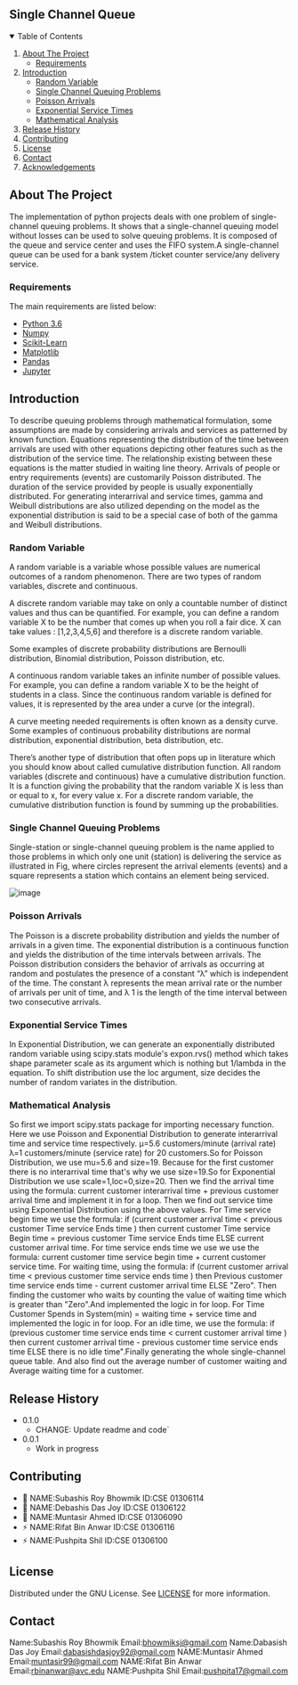 ## Single Channel Queue


<!-- TABLE OF CONTENTS -->
<details open="open">
  <summary>Table of Contents</summary>
  <ol>
    <li>
      <a href="#about-the-project">About The Project</a>
      <ul>
        <li><a href="#Requirements">Requirements</a></li>
      </ul>
    </li>
    <li>
      <a href="#introduction">Introduction</a>
      <ul>
        <li><a href="#random-variable">Random Variable</a></li>
        <li><a href="#single-channel-queuing-problems">Single Channel Queuing Problems</a></li>
        <li><a href="#poisson-arrivals">Poisson Arrivals</a></li>
        <li><a href="#exponential-service-times">Exponential Service Times</a></li>
        <li><a href="#mathematical-analysis">Mathematical Analysis</a></li>
      </ul>
    </li>
    <li><a href="#release-history">Release History</a></li>
    <li><a href="#contributing">Contributing</a></li>
    <li><a href="#license">License</a></li>
    <li><a href="#contact">Contact</a></li>
    <li><a href="#acknowledgements">Acknowledgements</a></li>
  </ol>
</details>

<!-- ABOUT THE PROJECT -->
## About The Project
The implementation of python projects deals with one problem of single-channel queuing problems. It shows that a single-channel queuing model without losses can be used to solve queuing problems. It is composed of the queue and service center and uses the FIFO system.A single-channel queue can be used for a bank system /ticket counter service/any delivery service.

### Requirements
The main requirements are listed below:
* [Python 3.6](https://www.python.org/)
* [Numpy](https://numpy.org/)
* [Scikit-Learn](https://scikit-learn.org/stable/)
* [Matplotlib](https://matplotlib.org/)
* [Pandas](https://pandas.pydata.org/)
* [Jupyter](https://jupyter.org/)

<!-- Introduction -->
## Introduction

To describe queuing problems through mathematical formulation, some assumptions are made by considering arrivals and services as patterned by known function. Equations representing the distribution of the time between arrivals are used with other equations depicting other features such as the distribution of the service time. The relationship existing between these equations is the matter studied in waiting line theory. Arrivals of people or entry requirements (events) are customarily Poisson distributed. The duration of the service provided by people is usually exponentially distributed. For generating interarrival and service times, gamma and Weibull distributions are also utilized depending on the model as the exponential distribution is said to be a special case of
both of the gamma and Weibull distributions.

### Random Variable

A random variable is a variable whose possible values are numerical outcomes of a random phenomenon. There are two types of random variables, discrete and continuous.

A discrete random variable may take on only a countable number of distinct values and thus can be quantified. For example, you can define a random variable X to be the number that comes up when you roll a fair dice. X can take values : [1,2,3,4,5,6] and therefore is a discrete random variable.

Some examples of discrete probability distributions are Bernoulli distribution, Binomial distribution, Poisson distribution, etc.

A continuous random variable takes an infinite number of possible values. For example, you can define a random variable X to be the height of students in a class. Since the continuous random variable is defined for values, it is represented by the area under a curve (or the integral).


A curve meeting needed requirements is often known as a density curve. Some examples of continuous probability distributions are normal distribution, exponential distribution, beta distribution, etc.

There’s another type of distribution that often pops up in literature which you should know about called cumulative distribution function. All random variables (discrete and continuous) have a cumulative distribution function. It is a function giving the probability that the random variable X is less than or equal to x, for every value x. For a discrete random variable, the cumulative distribution function is found by summing up the probabilities.

### Single Channel Queuing Problems
Single-station or single-channel queuing problem is the name applied to those problems in which only one unit (station) is delivering the service as illustrated in Fig, where circles represent the arrival elements (events) and a square represents a station which contains an element being serviced.



![image](https://user-images.githubusercontent.com/79735184/112728527-f3c79b80-8f51-11eb-9e06-38352dbb290f.png)



### Poisson Arrivals
The Poisson is a discrete probability distribution and yields the number of arrivals in a given time. The exponential distribution is a continuous function and yields the distribution of the time intervals between arrivals. The Poisson distribution considers the behavior of arrivals as occurring at random and postulates the presence of a constant “λ” which is independent of the time. The constant λ represents the mean arrival rate or the number of arrivals per unit of time, and λ 1 is the length of the time interval between two consecutive arrivals. 

### Exponential Service Times
In Exponential Distribution, we can generate an exponentially distributed random variable using scipy.stats module's expon.rvs() method which takes shape parameter scale as its argument which is nothing but 1/lambda in the equation. To shift distribution use the loc argument, size decides the number of random variates in the distribution.



### Mathematical Analysis
So first we import scipy.stats package for importing necessary function.
Here we use Poisson and Exponential Distribution to generate interarrival time and service time respectively.
µ=5.6 customers/minute (arrival rate) λ=1 customers/minute (service rate) for 20 customers.So for Poisson Distribution, we use mu=5.6 and size=19. Because for the first customer there is no interarrival time that's why we use size=19.So for Exponential Distribution we use scale=1,loc=0,size=20.
Then we find the arrival time using the formula: current customer interarrival time + previous customer arrival time and implement it in for a loop. Then we find out service time using Exponential Distribution using the above values. For Time service begin time we use the formula: if (current customer arrival time < previous customer Time service Ends time ) then current customer Time service Begin time = previous customer Time service Ends time ELSE current customer arrival time.
For time service ends time we use we use the formula: current customer time service begin time + current customer service time.
For waiting time, using the formula: if (current customer arrival time < previous customer time service ends time ) then Previous customer time service ends time - current customer arrival time ELSE "Zero".
Then finding the customer who waits by counting the value of waiting time which is greater than "Zero".And implemented the logic in for loop.
For Time Customer Spends in System(min) = waiting time + service time and implemented the logic in for loop. For an idle time, we use the formula: if (previous customer time service ends time < current customer arrival time ) then current customer arrival time - previous customer time service ends time ELSE there is no idle time".Finally generating the whole single-channel queue table. And also find out the average number of customer waiting and Average waiting time for a customer.

## Release History
* 0.1.0
    * CHANGE: Update readme and code`
* 0.0.1
    * Work in progress


<!-- CONTRIBUTING -->
## Contributing

- 👯 NAME:Subashis Roy Bhowmik  ID:CSE 01306114
- 🔭 NAME:Debashis Das Joy      ID:CSE 01306122
- 🥅 NAME:Muntasir Ahmed        ID:CSE 01306090
- ⚡ NAME:Rifat Bin Anwar       ID:CSE 01306116
- ⚡ NAME:Pushpita Shil         ID:CSE 01306100
<!-- LICENSE -->
## License

Distributed under the GNU License. See [LICENSE](https://github.com/SimulationGroup-2/Single-Channel-Queue/blob/1e3a25915c98be6823b5de18afa3d46ce0f9a873/LICENSE) for more information.
## Contact
  Name:Subashis Roy Bhowmik  Email:bhowmiksj@gmail.com
  Name:Dabasish Das Joy      Email:dabasishdasjoy92@gmail.com
  NAME:Muntasir Ahmed        Email:muntasir99@gmail.com
  NAME:Rifat Bin Anwar       Email:rbinanwar@avc.edu
  NAME:Pushpita Shil         Email:pushpita17@gmail.com
  
  

